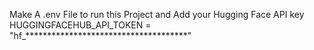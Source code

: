 Make A .env File to run this Project and Add your Hugging Face API key
HUGGINGFACEHUB_API_TOKEN = "hf_*************************************"
